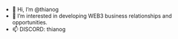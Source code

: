 - 👋 Hi, I’m @thianog
- 👀 I’m interested in developing WEB3 business relationships and opportunities.
- 📫 DISCORD: thianog
